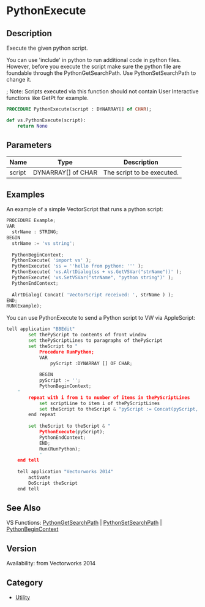 # PythonExecute

## Description
Execute the given python script.

You can use 'include' in python to run additional code in python files. However, before you execute the script make sure the python file are foundable through the PythonGetSearchPath. Use PythonSetSearchPath to change it.

; Note: Scripts executed via this function should not contain User Interactive functions like GetPt for example.

```pascal
PROCEDURE PythonExecute(script : DYNARRAY[] of CHAR);
```

```python
def vs.PythonExecute(script):
    return None
```

## Parameters
|Name|Type|Description|
|---|---|---|
|script|DYNARRAY[] of CHAR|The script to be executed.|

## Examples
An example of a simple VectorScript that runs a python script:
```python
PROCEDURE Example;
VAR
  strName : STRING;
BEGIN
  strName := 'vs string';
  
  PythonBeginContext;
  PythonExecute( 'import vs' );
  PythonExecute( 'ss = ''hello from python: ''' );
  PythonExecute( 'vs.AlrtDialog(ss + vs.GetVSVar("strName"))' );
  PythonExecute( 'vs.SetVSVar("strName", "python string")' );
  PythonEndContext;
  
  AlrtDialog( Concat( 'VectorScript received: ', strName ) );
END;
RUN(Example);
```
You can use PythonExecute to send a Python script to VW via AppleScript:
```python
tell application "BBEdit"
        set thePyScript to contents of front window
        set thePyScriptLines to paragraphs of thePyScript
        set theScript to "
            Procedure RunPython;
            VAR
                pyScript :DYNARRAY [] OF CHAR;
       
            BEGIN
            pyScript := '';
            PythonBeginContext;
    "
        repeat with i from 1 to number of items in thePyScriptLines
            set scriptLine to item i of thePyScriptLines
            set theScript to theScript & "pyScript := Concat(pyScript, '" & scriptLine & "', '" & return & "');" & return
        end repeat
    
        set theScript to theScript & "
            PythonExecute(pyScript);
            PythonEndContext;
            END;
            Run(RunPython);
            "
    end tell
    
    tell application "Vectorworks 2014"
        activate
        DoScript theScript
    end tell
```

## See Also
VS Functions:
[PythonGetSearchPath](PythonGetSearchPath.md) 
| [PythonSetSearchPath](PythonSetSearchPath.md) 
| [PythonBeginContext](PythonBeginContext.md)

## Version
Availability: from Vectorworks 2014

## Category
* [Utility](../Categories/Utility.md)
